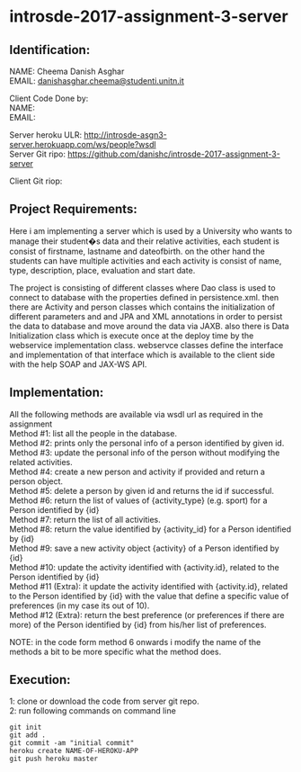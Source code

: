 # introsde-2017-assignment-3-server


## Identification:  
NAME: Cheema Danish Asghar  
EMAIL: danishasghar.cheema@studenti.unitn.it  

Client Code Done by:  
NAME:   
EMAIL:  

Server heroku ULR: http://introsde-asgn3-server.herokuapp.com/ws/people?wsdl  
Server Git ripo: https://github.com/danishc/introsde-2017-assignment-3-server  

Client Git riop:  


## Project Requirements:  
Here i am implementing a server which is used by a University who wants to manage their student�s data and their relative activities, each student is consist of firstname, lastname and dateofbirth. on the other hand the students can have multiple activities and each activity is consist of name, type, description, place, evaluation and start date.

The project is consisting of different classes where Dao class is used to connect to database with the properties defined in persistence.xml. then there are Activity and person classes which contains the initialization of different parameters and and JPA and XML annotations in order to persist the data to database and move around the data via JAXB. also there is Data Initialization class which is execute once at the deploy time by the webservice implementation class. webservce classes define the interface and implementation of that interface which is available to the client side with the help SOAP and JAX-WS API.

## Implementation:  
All the following methods are available via wsdl url as required in the assignment  
Method #1: list all the people in the database.  
Method #2: prints only the personal info of a person identified by given id.  
Method #3: update the personal info of the person without modifying the related activities.  
Method #4: create a new person and activity if provided and return a person object.  
Method #5: delete a person by given id and returns the id if successful.  
Method #6: return the list of values of {activity_type} (e.g. sport) for a Person identified by {id}  
Method #7: return the list of all activities.  
Method #8: return the value identified by {activity_id} for a Person identified by {id}  
Method #9: save a new activity object {activity} of a Person identified by {id}  
Method #10: update the activity identified with {activity.id}, related to the Person identified by {id}  
Method #11 (Extra): it update the activity identified with {activity.id}, related to the Person identified by {id} with the value that define a specific value of preferences (in my case its out of 10).  
Method #12 (Extra): return the best preference (or preferences if there are more) of the Person identified by {id} from his/her list of preferences.  

NOTE: in the code form method 6 onwards i modify the name of the methods a bit to be more specific what the method does.  

## Execution:  
1: clone or download the code from server git repo.  
2: run following commands on command line   
```
git init
git add .
git commit -am "initial commit"
heroku create NAME-OF-HEROKU-APP
git push heroku master 

```


